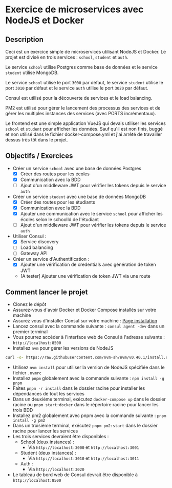 # Exercice de microservices avec NodeJS et Docker

## Description

Ceci est un exercice simple de microservices utilisant NodeJS et Docker. Le projet est divisé en trois services : `school`, `student` et `auth`.

Le service `school` utilise Postgres comme base de données et le service `student` utilise MongoDB.

Le service `school` utilise le port `3000` par défaut, le service `student` utilise le port `3010` par défaut et le service `auth` utilise le port `3020` par défaut.

Consul est utilisé pour la découverte de services et le load balancing.

PM2 est utilisé pour gérer le lancement des processus des services et de gérer les multiples instances des services (avec PORTS incrémentaux).

Le frontend est une simple application VueJS qui devais utiliser les services `school` et `student` pour afficher les données.
Sauf qu'il est non finis, buggé et non utilisé dans le fichier docker-compose.yml et j'ai arrêté de travailler dessus très tôt dans le projet.

## Objectifs / Exercices

- Créer un service `school` avec une base de données Postgres
  - [x] Créer des routes pour les écoles
  - [x] Communication avec la BDD
  - [ ] Ajout d'un middleware JWT pour vérifier les tokens depuis le service `auth`
- Créer un service `student` avec une base de données MongoDB
  - [x] Créer des routes pour les étudiants
  - [x] Communication avec la BDD
  - [x] Ajouter une communication avec le service `school` pour afficher les écoles selon le schoolId de l'étudiant
  - [ ] Ajout d'un middleware JWT pour vérifier les tokens depuis le service `auth`
- Utiliser Consul :
  - [x] Service discovery
  - [ ] Load balancing
  - [ ] Gateway API
- Créer un service d'Authentification :
  - [x] Ajouter une vérification de credentials avec génération de token JWT
  - [A tester] Ajouter une vérification de token JWT via une route

## Comment lancer le projet

- Clonez le dépôt
- Assurez-vous d'avoir Docker et Docker Compose installés sur votre machine
- Assurez vous d'installer Consul sur votre machine : [Page installation](https://developer.hashicorp.com/consul/install#release-information)
- Lancez consul avec la commande suivante : `consul agent -dev` dans un premier terminal
- Vous pourrez accéder à l'interface web de Consul à l'adresse suivante : `http://localhost:8500`
- Installez `nvm` pour gérer les versions de NodeJS
  
```bash
curl -o- https://raw.githubusercontent.com/nvm-sh/nvm/v0.40.1/install.sh | bash
```

- Utilisez `nvm install` pour utiliser la version de NodeJS spécifiée dans le fichier `.nvmrc`
- Installez `pnpm` globalement avec la commande suivante : `npm install -g pnpm`
- Faites `pnpm -r install` dans le dossier racine pour installer les dépendances de tout les services
- Dans un deuxième terminal, exécutez `docker-compose up` dans le dossier racine ou `pnpm start:docker` dans le répertoire racine pour lancer les trois BDD
- Installez pm2 globalement avec pnpm avec la commande suivante : `pnpm install -g pm2`
- Dans un troisième terminal, exécutez `pnpm pm2:start` dans le dossier racine pour lancer les services
- Les trois services devraient être disponibles :
  - School (deux instances) :
    - Via `http://localhost:3000` et `http://localhost:3001`
  - Student (deux instances) :
    - Via `http://localhost:3010` et `http://localhost:3011`
  - Auth :
    - Via `http://localhost:3020`
- Le tableau de bord web de Consul devrait être disponible à `http://localhost:8500`
